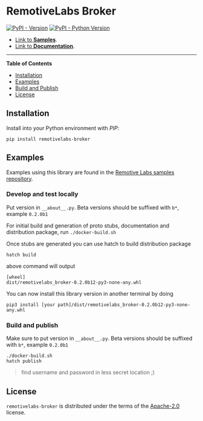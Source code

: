 # RemotiveLabs Broker

[![PyPI - Version](https://img.shields.io/pypi/v/remotivelabs-broker.svg)](https://pypi.org/project/remotivelabs-broker)
[![PyPI - Python Version](https://img.shields.io/pypi/pyversions/remotivelabs-broker.svg)](https://pypi.org/project/remotivelabs-broker)

- [Link to **Samples**](https://github.com/remotivelabs/remotivelabs-samples/tree/main/python).
- [Link to **Documentation**](https://docs.remotivelabs.com/apis/python/remotivelabs-broker/).

-----

**Table of Contents**

- [Installation](#installation)
- [Examples](#examples)
- [Build and Publish](#build-and-publish)
- [License](#license)

## Installation
Install into your Python environment with _PIP_:

    pip install remotivelabs-broker

## Examples
Examples using this library are found in the [Remotive Labs samples repository](https://github.com/remotivelabs/remotivelabs-samples).


### Develop and test locally

Put version in `__about__.py`. Beta versions should be suffixed with `b*`, example `0.2.0b1`

For initial build and generation of proto stubs, documentation and distribution package,  run  `./docker-build.sh`


Once stubs are generated you can use hatch to build distribution package

    hatch build

above command will output

    [wheel]
    dist/remotivelabs_broker-0.2.0b12-py3-none-any.whl

You can now install this library version in another terminal by doing 

    pip3 install [your path]/dist/remotivelabs_broker-0.2.0b12-py3-none-any.whl 

### Build and publish

Make sure to put version in `__about__.py`. Beta versions should be suffixed with `b*`, example `0.2.0b1`

    ./docker-build.sh
    hatch publish
> find username and password in less secret location ;)
## License

`remotivelabs-broker` is distributed under the terms of the [Apache-2.0](https://spdx.org/licenses/Apache-2.0.html) license.


